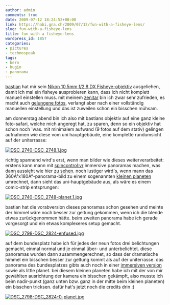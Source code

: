 ```yaml
---
author: admin
comments: true
date: 2009-07-12 18:24:52+00:00
link: https://habi.gna.ch/2009/07/12/fun-with-a-fisheye-lens/
slug: fun-with-a-fisheye-lens
title: fun with a fisheye-lens
wordpress_id: 1857
categories:
- pictures
- technospeak
tags:
- bern
- hugin
- panorama
---
```


[bastian](http://www.dasrecht.net/) hat mir sein [Nikon 10.5mm f/2.8 DX Fisheye-objektiv](http://www.dasrecht.net/v3/photography) ausgeliehen, damit ich mal ein fisheye ausprobieren kann, dass ich nicht komplett manuell einstellen muss. mit meinem [zenitar](http://www.kenrockwell.com/zenit/zenitar-16mm.htm) bin ich zwar sehr zufrieden, es macht auch [gelungene fotos](https://www.flickr.com/photos/habi/tags/zenitar), verlangt aber nach einer vollständig manuellen einstellung und das ist zuweilen schon ein bisschen mühsam.




am donnerstag abend bin ich also mit bastians objektiv auf eine ganz kleine foto-safari, welche mich angeregt hat, zu sparen, denn so ein objektiv hat schon noch 'was. mit minimalem aufwand (9 fotos auf dem stativ) gelingen aufnahmen wie diese vom uni hauptgebäude, eine komplette rundumsicht auf der uniterrasse:




[![DSC_2740-DSC_2748.1.jpg](https://habi.gna.ch/wp-content/uploads/2009/07/DSC_2740-DSC_2748.11.jpg)](https://habi.gna.ch/wp-content/uploads/2009/07/DSC_2740-DSC_2748.1.jpg)


  



richtig spannend wird's erst, wenn man bilder wie dieses weiterverarbeitet: erstens kann mann mit [spincontrol:vr](http://panosalado.com/spincontrol) immersive panoramas machen, was dann aussieht wie hier [zu sehen](https://habi.gna.ch/panoramas/uniterasse.html). noch lustiger wird's, wenn mann das 360Â°x180Â°-panorama-bild zu einem sogenannten [kleinen planeten](http://wiki.panotools.org/Unusual_remappings#Little_planet) umrechnet, dann sieht das uni-hauptgebäude aus, als wäre es einem comic-strip entsprungen:




[![DSC_2740-DSC_2748-planet.1.jpg](https://habi.gna.ch/wp-content/uploads/2009/07/DSC_2740-DSC_2748-planet.11.jpg)](https://habi.gna.ch/wp-content/uploads/2009/07/DSC_2740-DSC_2748-planet.1.jpg)


  



bastian hat die vorabversion dieses panoramas schon gesehen und meinte der himmel wäre noch besser zur geltung gekommen, wenn ich die blende etwas zurückgenommen hätte. beim zweiten panorama habe ich gerade vorgesorgt und ein etwas komplexeres setup gemacht.




[![DSC_2798-DSC_2824-enfused.jpg](https://habi.gna.ch/wp-content/uploads/2009/07/DSC_2798-DSC_2824-enfused1.jpg)](https://habi.gna.ch/wp-content/uploads/2009/07/DSC_2798-DSC_2824-enfused.jpg)


  



auf dem bundesplatz habe ich für jedes der neun fotos drei belichtungen gemacht, einmal normal und je einmal über- und unterbelichtet. diese panoramas wurden dann zusammengerechnet, so dass der dramatische himmel ein bisschen besser zur geltung kommt als auf der uniterrasse. das panorama des bundesplatzes gibts auch noch in einer [immersiven version](https://habi.gna.ch/panoramas/bundesplatz.html) sowie als little planet. bei diesem kleinen planeten habe ich mit der von mir gewählten ausrichtung der kamera ein bisschen gekämpft, also musste ich beim nadir-punkt (ganz unten bzw. ganz in der mitte beim kleinen planeten) ein bisschen tricksen. dafür hat's jetzt noch die credits drin :)




[![DSC_2798-DSC_2824-0-planet.jpg](https://habi.gna.ch/wp-content/uploads/2009/07/DSC_2798-DSC_2824-0-planet1.jpg)](https://habi.gna.ch/wp-content/uploads/2009/07/DSC_2798-DSC_2824-0-planet.jpg)



